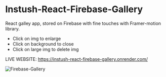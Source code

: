# Instush-React-Firebase-Gallery
React galley app, stored on Firebase with fine touches with Framer-motion library.

- Click on img to enlarge
- Click on background to close
- Click on large img to delete img

LIVE WEBSITE:
https://instush-react-firebase-gallery.onrender.com/



![Firebase-Gallery](https://user-images.githubusercontent.com/93940739/221841829-98ba1adb-f953-4f38-a5c7-f591998da5b5.jpg)

